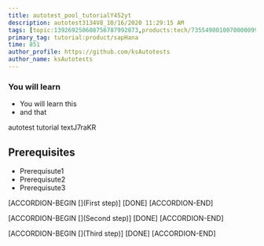 ```yaml
---
title: autotest_pool_tutorialY452yt
description: autotest3134V8_10/16/2020 11:29:15 AM
tags: [topic:139269250608756787992873,products:tech/73554900100700000996,tutorial:experience/advanced]
primary_tag: tutorial:product/sapHana
time: 851
author_profile: https://github.com/ksAutotests
author_name: ksAutotests
---
```

### You will learn
- You will learn this
- and that

autotest tutorial textJ7raKR

## Prerequisites
- Prerequisute1
- Prerequisute2
- Prerequisute3

[ACCORDION-BEGIN [](First step)]
[DONE]
[ACCORDION-END]

[ACCORDION-BEGIN [](Second step)]
[DONE]
[ACCORDION-END]

[ACCORDION-BEGIN [](Third step)]
[DONE]
[ACCORDION-END]


